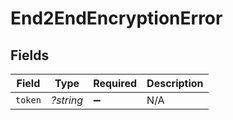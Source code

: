# End2EndEncryptionError


## Fields

| Field              | Type               | Required           | Description        |
| ------------------ | ------------------ | ------------------ | ------------------ |
| `token`            | *?string*          | :heavy_minus_sign: | N/A                |